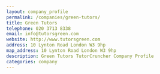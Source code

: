 ```yaml
---
layout: company_profile
permalink: /companies/green-tutors/
title: Green Tutors
telephone: 020 3713 8338
email: info@tutorsgreen.com
website: http://www.tutorsgreen.com
address: 10 Lynton Road London W3 9hp
map_address: 10 Lynton Road London W3 9hp
description: Green Tutors TutorCruncher Company Profile
categories: company
---
```


